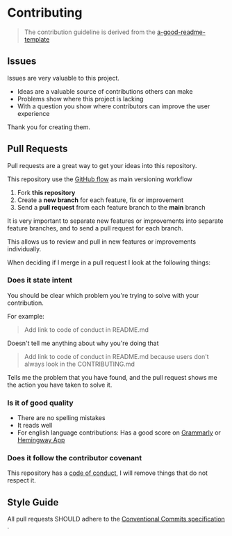 # Contributing

> The contribution guideline is derived from the [a-good-readme-template](https://github.com/PurpleBooth/a-good-readme-template/blob/main/CONTRIBUTING.md)

## Issues

Issues are very valuable to this project.

- Ideas are a valuable source of contributions others can make
- Problems show where this project is lacking
- With a question you show where contributors can improve the user experience

Thank you for creating them.

## Pull Requests

Pull requests are a great way to get your ideas into this repository.

This repository use the [GitHub flow](https://guides.github.com/introduction/flow) as main versioning workflow

1. Fork **this repository**
2. Create a **new branch** for each feature, fix or improvement
3. Send a **pull request** from each feature branch to the **main** branch

It is very important to separate new features or improvements into separate feature branches, and to send a pull request for each branch.

This allows us to review and pull in new features or improvements individually.

When deciding if I merge in a pull request I look at the following things:

### Does it state intent

You should be clear which problem you're trying to solve with your contribution.

For example:

> Add link to code of conduct in README.md

Doesn't tell me anything about why you're doing that

> Add link to code of conduct in README.md because users don't always look in the CONTRIBUTING.md

Tells me the problem that you have found, and the pull request shows me the action you have taken to solve it.

### Is it of good quality

- There are no spelling mistakes
- It reads well
- For english language contributions: Has a good score on [Grammarly](https://www.grammarly.com) or [Hemingway App](https://www.hemingwayapp.com)

### Does it follow the contributor covenant

This repository has a [code of conduct](CODE_OF_CONDUCT.md), I will remove things that do not respect it.

## Style Guide

All pull requests SHOULD adhere to the [Conventional Commits specification](https://conventionalcommits.org) .
